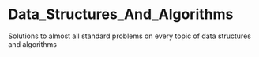 # Data_Structures_And_Algorithms
Solutions to almost all standard problems on every topic of data structures and algorithms
